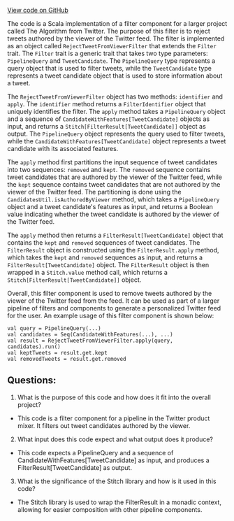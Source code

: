 [View code on GitHub](https://github.com/misbahsy/the-algorithm/home-mixer/server/src/main/scala/com/twitter/home_mixer/functional_component/filter/RejectTweetFromViewerFilter.scala)

The code is a Scala implementation of a filter component for a larger project called The Algorithm from Twitter. The purpose of this filter is to reject tweets authored by the viewer of the Twitter feed. The filter is implemented as an object called `RejectTweetFromViewerFilter` that extends the `Filter` trait. The `Filter` trait is a generic trait that takes two type parameters: `PipelineQuery` and `TweetCandidate`. The `PipelineQuery` type represents a query object that is used to filter tweets, while the `TweetCandidate` type represents a tweet candidate object that is used to store information about a tweet.

The `RejectTweetFromViewerFilter` object has two methods: `identifier` and `apply`. The `identifier` method returns a `FilterIdentifier` object that uniquely identifies the filter. The `apply` method takes a `PipelineQuery` object and a sequence of `CandidateWithFeatures[TweetCandidate]` objects as input, and returns a `Stitch[FilterResult[TweetCandidate]]` object as output. The `PipelineQuery` object represents the query used to filter tweets, while the `CandidateWithFeatures[TweetCandidate]` object represents a tweet candidate with its associated features.

The `apply` method first partitions the input sequence of tweet candidates into two sequences: `removed` and `kept`. The `removed` sequence contains tweet candidates that are authored by the viewer of the Twitter feed, while the `kept` sequence contains tweet candidates that are not authored by the viewer of the Twitter feed. The partitioning is done using the `CandidatesUtil.isAuthoredByViewer` method, which takes a `PipelineQuery` object and a tweet candidate's features as input, and returns a Boolean value indicating whether the tweet candidate is authored by the viewer of the Twitter feed.

The `apply` method then returns a `FilterResult[TweetCandidate]` object that contains the `kept` and `removed` sequences of tweet candidates. The `FilterResult` object is constructed using the `FilterResult.apply` method, which takes the `kept` and `removed` sequences as input, and returns a `FilterResult[TweetCandidate]` object. The `FilterResult` object is then wrapped in a `Stitch.value` method call, which returns a `Stitch[FilterResult[TweetCandidate]]` object.

Overall, this filter component is used to remove tweets authored by the viewer of the Twitter feed from the feed. It can be used as part of a larger pipeline of filters and components to generate a personalized Twitter feed for the user. An example usage of this filter component is shown below:

```
val query = PipelineQuery(...)
val candidates = Seq(CandidateWithFeatures(...), ...)
val result = RejectTweetFromViewerFilter.apply(query, candidates).run()
val keptTweets = result.get.kept
val removedTweets = result.get.removed
```
## Questions: 
 1. What is the purpose of this code and how does it fit into the overall project?
- This code is a filter component for a pipeline in the Twitter product mixer. It filters out tweet candidates authored by the viewer.
2. What input does this code expect and what output does it produce?
- This code expects a PipelineQuery and a sequence of CandidateWithFeatures[TweetCandidate] as input, and produces a FilterResult[TweetCandidate] as output.
3. What is the significance of the Stitch library and how is it used in this code?
- The Stitch library is used to wrap the FilterResult in a monadic context, allowing for easier composition with other pipeline components.